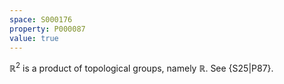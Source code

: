 ```yaml
---
space: S000176
property: P000087
value: true
---
```


$\mathbb{R}^2$ is a product of topological groups, namely $\mathbb{R}$. See {S25|P87}.
